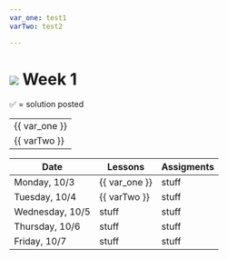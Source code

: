 ```yaml
---
var_one: test1
varTwo: test2

---
```


# ![](https://ga-dash.s3.amazonaws.com/production/assets/logo-9f88ae6c9c3871690e33280fcf557f33.png) Week 1

&#x2705; = solution posted

<table>
  <tr>
    <td>{{ var_one  }}</td>
  </tr>
  <tr>
    <td>{{ varTwo }}</td>
  </tr>
</table>

| Date | Lessons | Assigments |
| --- | --- | ---
| Monday, 10/3 | {{ var_one  }} | stuff |
| Tuesday, 10/4 | {{ varTwo  }} | stuff |
| Wednesday, 10/5 | stuff | stuff |
| Thursday, 10/6 | stuff | stuff |
| Friday, 10/7 | stuff | stuff |
